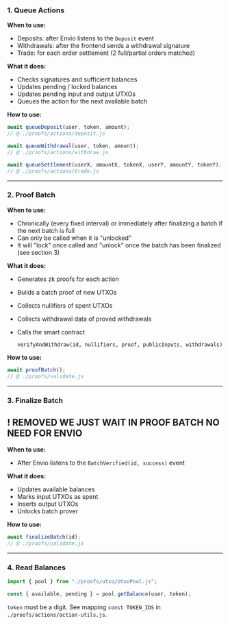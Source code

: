 ### 1. Queue Actions

**When to use:**

* Deposits: after Envio listens to the `Deposit` event
* Withdrawals: after the frontend sends a withdrawal signature
* Trade: for each order settlement (2 full/partial orders matched)

**What it does:**

* Checks signatures and sufficient balances
* Updates pending / locked balances
* Updates pending input and output UTXOs
* Queues the action for the next available batch

**How to use:**

```js
await queueDeposit(user, token, amount);
// @ ./proofs/actions/deposit.js

await queueWithdrawal(user, token, amount);
// @ ./proofs/actions/withdraw.js

await queueSettlement(userX, amountX, tokenX, userY, amountY, tokenY);
// @ ./proofs/actions/trade.js
```

---

### 2. Proof Batch

**When to use:**

* Chronically (every fixed interval) or immediately after finalizing a batch if the next batch is full
* Can only be called when it is "unlocked"
* It will "lock" once called and "unlock" once the batch has been finalized (see section 3)

**What it does:**

* Generates zk proofs for each action
* Builds a batch proof of new UTXOs
* Collects nullifiers of spent UTXOs
* Collects withdrawal data of proved withdrawals
* Calls the smart contract

  ```
  verifyAndWithdraw(id, nullifiers, proof, publicInputs, withdrawals)
  ```

**How to use:**

```js
await proofBatch();
// @ ./proofs/validate.js
```

---

### 3. Finalize Batch
## ! REMOVED WE JUST WAIT IN PROOF BATCH NO NEED FOR ENVIO
**When to use:**

* After Envio listens to the `BatchVerified(id, success)` event

**What it does:**

* Updates available balances
* Marks input UTXOs as spent
* Inserts output UTXOs
* Unlocks batch prover

**How to use:**

```js
await finalizeBatch(id);
// @ ./proofs/validate.js
```

---

### 4. Read Balances

```js
import { pool } from "./proofs/utxo/UtxoPool.js";

const { available, pending } = pool.getBalance(user, token);
```

`token` must be a digit.
See mapping `const TOKEN_IDS` in `./proofs/actions/action-utils.js`.
